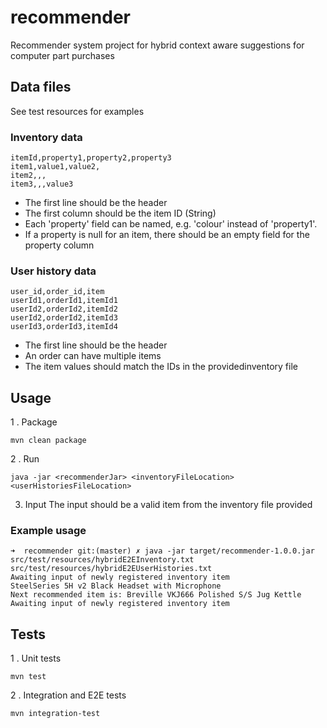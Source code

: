 # recommender
Recommender system project for hybrid context aware suggestions for computer part purchases

## Data files
See test resources for examples
### Inventory data
```
itemId,property1,property2,property3
item1,value1,value2,
item2,,,
item3,,,value3
```
* The first line should be the header
* The first column should be the item ID (String)
* Each 'property' field can be named, e.g. 'colour' instead of 'property1'.
* If a property is null for an item, there should be an empty field for the property column
    
### User history data
```
user_id,order_id,item
userId1,orderId1,itemId1
userId2,orderId2,itemId2
userId2,orderId2,itemId3
userId3,orderId3,itemId4
```
* The first line should be the header
* An order can have multiple items
* The item values should match the IDs in the providedinventory file 
    
## Usage
1 . Package
```
mvn clean package
```
2 . Run
```
java -jar <recommenderJar> <inventoryFileLocation> <userHistoriesFileLocation>
``` 
3. Input
The input should be a valid item from the inventory file provided

### Example usage
```
➜  recommender git:(master) ✗ java -jar target/recommender-1.0.0.jar src/test/resources/hybridE2EInventory.txt src/test/resources/hybridE2EUserHistories.txt
Awaiting input of newly registered inventory item
SteelSeries 5H v2 Black Headset with Microphone
Next recommended item is: Breville VKJ666 Polished S/S Jug Kettle
Awaiting input of newly registered inventory item
```

## Tests
1 . Unit tests
```
mvn test
```
2 . Integration and E2E tests
```
mvn integration-test
```